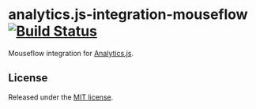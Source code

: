 # analytics.js-integration-mouseflow [![Build Status][ci-badge]][ci-link]

Mouseflow integration for [Analytics.js][].

## License

Released under the [MIT license](LICENSE).


[Analytics.js]: https://segment.com/docs/libraries/analytics.js/
[ci-link]: https://circleci.com/gh/segment-integrations/analytics.js-integration-mouseflow
[ci-badge]: https://circleci.com/gh/segment-integrations/analytics.js-integration-mouseflow.svg?style=svg
